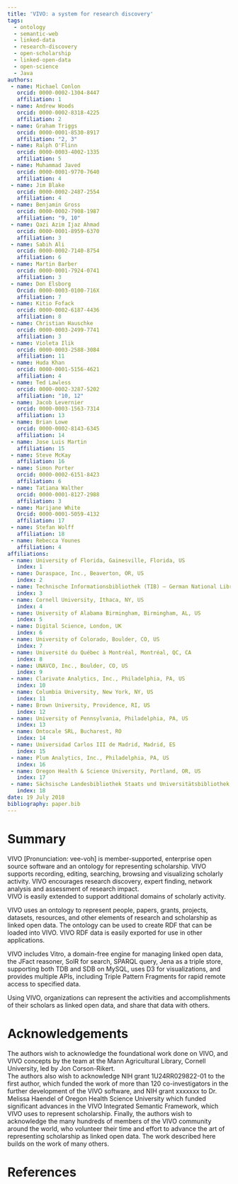 ```yaml
---
title: 'VIVO: a system for research discovery'
tags:
  - ontology
  - semantic-web
  - linked-data
  - research-discovery
  - open-scholarship
  - linked-open-data
  - open-science
  - Java
authors:
 - name: Michael Conlon
   orcid: 0000-0002-1304-8447
   affiliation: 1
 - name: Andrew Woods
   orcid: 0000-0002-8318-4225
   affiliation: 2
 - name: Graham Triggs
   orcid: 0000-0001-8530-8917
   affiliation: "2, 3"
 - name: Ralph O'Flinn
   orcid: 0000-0003-4002-1335
   affiliation: 5
 - name: Muhammad Javed
   orcid: 0000-0001-9770-7640
   affiliation: 4
 - name: Jim Blake
   orcid: 0000-0002-2487-2554
   affiliation: 4
 - name: Benjamin Gross
   orcid: 0000-0002-7908-1987
   affiliation: "9, 10"
 - name: Qazi Azim Ijaz Ahmad
   orcid: 0000-0001-8959-6370
   affiliation: 3
 - name: Sabih Ali
   orcid: 0000-0002-7140-8754
   affiliation: 6
 - name: Martin Barber
   orcid: 0000-0001-7924-0741
   affiliation: 3
 - name: Don Elsborg
   Orcid: 0000-0003-0100-716X
   affiliation: 7
 - name: Kitio Fofack 
   orcid: 0000-0002-6187-4436
   affiliation: 8
 - name: Christian Hauschke
   orcid: 0000-0003-2499-7741 
   affiliation: 3
 - name: Violeta Ilik
   orcid: 0000-0003-2588-3084
   affiliation: 11
 - name: Huda Khan
   orcid: 0000-0001-5156-4621
   affiliation: 4
 - name: Ted Lawless
   orcid: 0000-0002-3287-5202
   affiliation: "10, 12"
 - name: Jacob Levernier
   orcid: 0000-0003-1563-7314
   affiliation: 13
 - name: Brian Lowe
   orcid: 0000-0002-8143-6345
   affiliation: 14
 - name: Jose Luis Martin
   affiliation: 15
 - name: Steve McKay
   affiliation: 16
 - name: Simon Porter
   orcid: 0000-0002-6151-8423
   affiliation: 6
 - name: Tatiana Walther
   orcid: 0000-0001-8127-2988
   affiliation: 3
 - name: Marijane White
   Orcid: 0000-0001-5059-4132
   affiliation: 17
 - name: Stefan Wolff
   affiliation: 18
 - name: Rebecca Younes
   affiliation: 4
affiliations:
 - name: University of Florida, Gainesville, Florida, US
   index: 1
 - name: Duraspace, Inc., Beaverton, OR, US
   index: 2
 - name: Technische Informationsbibliothek (TIB) – German National Library of Science and Technology, Hannover, DE
   index: 3
 - name: Cornell University, Ithaca, NY, US
   index: 4
 - name: University of Alabama Birmingham, Birmingham, AL, US
   index: 5
 - name: Digital Science, London, UK
   index: 6
 - name: University of Colorado, Boulder, CO, US
   index: 7
 - name: Université du Québec à Montréal, Montréal, QC, CA
   index: 8
 - name: UNAVCO, Inc., Boulder, CO, US
   index: 9
 - name: Clarivate Analytics, Inc., Philadelphia, PA, US
   index: 10
 - name: Columbia University, New York, NY, US
   index: 11
 - name: Brown University, Providence, RI, US
   index: 12
 - name: University of Pennsylvania, Philadelphia, PA, US
   index: 13
 - name: Ontocale SRL, Bucharest, RO
   index: 14
 - name: Universidad Carlos III de Madrid, Madrid, ES
   index: 15
 - name: Plum Analytics, Inc., Philadelphia, PA, US
   index: 16
 - name: Oregon Health & Science University, Portland, OR, US
   index: 17
 - name: Sächsische Landesbibliothek Staats und Universitätsbibliothek, Dresden, DE
   index: 18
date: 19 July 2018
bibliography: paper.bib
---
```


# Summary

VIVO [Pronunciation: vee-voh] is member-supported, enterprise open source 
software and an ontology for representing scholarship.  VIVO supports recording, editing, 
searching, browsing and visualizing scholarly activity. VIVO encourages research 
discovery, expert finding, network analysis and assessment of research impact.  
VIVO is easily extended to support additional domains of scholarly activity.

VIVO uses an ontology to represent people, papers, grants, projects, datasets, resources,
and other elements of research and scholarship as linked open data.  The ontology can
be used to create RDF that can be loaded into VIVO.  VIVO RDF data is easily exported for
use in other applications.

VIVO includes Vitro, a domain-free engine for managing linked open data, the JFact 
reasoner, SolR for search, SPARQL query, Jena as a triple store, supporting both TDB 
and SDB on MySQL, uses D3 for visualizations, and provides multiple APIs, including
Triple Pattern Fragments for rapid remote access to specified data.

Using VIVO, organizations can represent the activities and accomplishments of their 
scholars as linked open data, and share that data with others.

# Acknowledgements

The authors wish to acknowledge the foundational work done on VIVO, and VIVO concepts by 
the team at the Mann Agricultural Library, Cornell University, led by Jon Corson-Rikert.  
The authors also wish to acknowledge NIH grant 1U24RR029822-01 to the first author, which 
funded the work of more than 120 co-investigators in the further development of the 
VIVO software, and NIH grant xxxxxxx to Dr. Melissa Haendel of Oregon Health Science 
University which funded significant advances in the VIVO Integrated Semantic Framework, 
which VIVO uses to represent scholarship.  Finally, the authors wish to acknowledge the 
many hundreds of members of the VIVO community around the world, who volunteer their 
time and effort to advance the art of representing scholarship as linked open data. The 
work described here builds on the work of many others.

# References
